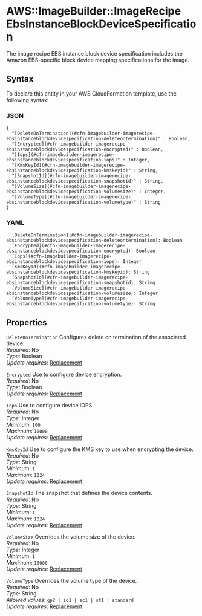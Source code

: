 # AWS::ImageBuilder::ImageRecipe EbsInstanceBlockDeviceSpecification<a name="aws-properties-imagebuilder-imagerecipe-ebsinstanceblockdevicespecification"></a>

The image recipe EBS instance block device specification includes the Amazon EBS\-specific block device mapping specifications for the image\.

## Syntax<a name="aws-properties-imagebuilder-imagerecipe-ebsinstanceblockdevicespecification-syntax"></a>

To declare this entity in your AWS CloudFormation template, use the following syntax:

### JSON<a name="aws-properties-imagebuilder-imagerecipe-ebsinstanceblockdevicespecification-syntax.json"></a>

```
{
  "[DeleteOnTermination](#cfn-imagebuilder-imagerecipe-ebsinstanceblockdevicespecification-deleteontermination)" : Boolean,
  "[Encrypted](#cfn-imagebuilder-imagerecipe-ebsinstanceblockdevicespecification-encrypted)" : Boolean,
  "[Iops](#cfn-imagebuilder-imagerecipe-ebsinstanceblockdevicespecification-iops)" : Integer,
  "[KmsKeyId](#cfn-imagebuilder-imagerecipe-ebsinstanceblockdevicespecification-kmskeyid)" : String,
  "[SnapshotId](#cfn-imagebuilder-imagerecipe-ebsinstanceblockdevicespecification-snapshotid)" : String,
  "[VolumeSize](#cfn-imagebuilder-imagerecipe-ebsinstanceblockdevicespecification-volumesize)" : Integer,
  "[VolumeType](#cfn-imagebuilder-imagerecipe-ebsinstanceblockdevicespecification-volumetype)" : String
}
```

### YAML<a name="aws-properties-imagebuilder-imagerecipe-ebsinstanceblockdevicespecification-syntax.yaml"></a>

```
  [DeleteOnTermination](#cfn-imagebuilder-imagerecipe-ebsinstanceblockdevicespecification-deleteontermination): Boolean
  [Encrypted](#cfn-imagebuilder-imagerecipe-ebsinstanceblockdevicespecification-encrypted): Boolean
  [Iops](#cfn-imagebuilder-imagerecipe-ebsinstanceblockdevicespecification-iops): Integer
  [KmsKeyId](#cfn-imagebuilder-imagerecipe-ebsinstanceblockdevicespecification-kmskeyid): String
  [SnapshotId](#cfn-imagebuilder-imagerecipe-ebsinstanceblockdevicespecification-snapshotid): String
  [VolumeSize](#cfn-imagebuilder-imagerecipe-ebsinstanceblockdevicespecification-volumesize): Integer
  [VolumeType](#cfn-imagebuilder-imagerecipe-ebsinstanceblockdevicespecification-volumetype): String
```

## Properties<a name="aws-properties-imagebuilder-imagerecipe-ebsinstanceblockdevicespecification-properties"></a>

`DeleteOnTermination`  <a name="cfn-imagebuilder-imagerecipe-ebsinstanceblockdevicespecification-deleteontermination"></a>
Configures delete on termination of the associated device\.  
*Required*: No  
*Type*: Boolean  
*Update requires*: [Replacement](https://docs.aws.amazon.com/AWSCloudFormation/latest/UserGuide/using-cfn-updating-stacks-update-behaviors.html#update-replacement)

`Encrypted`  <a name="cfn-imagebuilder-imagerecipe-ebsinstanceblockdevicespecification-encrypted"></a>
Use to configure device encryption\.  
*Required*: No  
*Type*: Boolean  
*Update requires*: [Replacement](https://docs.aws.amazon.com/AWSCloudFormation/latest/UserGuide/using-cfn-updating-stacks-update-behaviors.html#update-replacement)

`Iops`  <a name="cfn-imagebuilder-imagerecipe-ebsinstanceblockdevicespecification-iops"></a>
Use to configure device IOPS\.  
*Required*: No  
*Type*: Integer  
*Minimum*: `100`  
*Maximum*: `10000`  
*Update requires*: [Replacement](https://docs.aws.amazon.com/AWSCloudFormation/latest/UserGuide/using-cfn-updating-stacks-update-behaviors.html#update-replacement)

`KmsKeyId`  <a name="cfn-imagebuilder-imagerecipe-ebsinstanceblockdevicespecification-kmskeyid"></a>
Use to configure the KMS key to use when encrypting the device\.  
*Required*: No  
*Type*: String  
*Minimum*: `1`  
*Maximum*: `1024`  
*Update requires*: [Replacement](https://docs.aws.amazon.com/AWSCloudFormation/latest/UserGuide/using-cfn-updating-stacks-update-behaviors.html#update-replacement)

`SnapshotId`  <a name="cfn-imagebuilder-imagerecipe-ebsinstanceblockdevicespecification-snapshotid"></a>
The snapshot that defines the device contents\.  
*Required*: No  
*Type*: String  
*Minimum*: `1`  
*Maximum*: `1024`  
*Update requires*: [Replacement](https://docs.aws.amazon.com/AWSCloudFormation/latest/UserGuide/using-cfn-updating-stacks-update-behaviors.html#update-replacement)

`VolumeSize`  <a name="cfn-imagebuilder-imagerecipe-ebsinstanceblockdevicespecification-volumesize"></a>
Overrides the volume size of the device\.  
*Required*: No  
*Type*: Integer  
*Minimum*: `1`  
*Maximum*: `16000`  
*Update requires*: [Replacement](https://docs.aws.amazon.com/AWSCloudFormation/latest/UserGuide/using-cfn-updating-stacks-update-behaviors.html#update-replacement)

`VolumeType`  <a name="cfn-imagebuilder-imagerecipe-ebsinstanceblockdevicespecification-volumetype"></a>
Overrides the volume type of the device\.  
*Required*: No  
*Type*: String  
*Allowed values*: `gp2 | io1 | sc1 | st1 | standard`  
*Update requires*: [Replacement](https://docs.aws.amazon.com/AWSCloudFormation/latest/UserGuide/using-cfn-updating-stacks-update-behaviors.html#update-replacement)